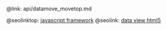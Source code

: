 @link: api/datamove_movetop.md

@seolinktop: [javascript framework](https://webix.com)
@seolink: [data view html5](https://webix.com/widget/dataview/)